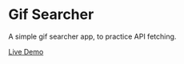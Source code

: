 # Gif Searcher

A simple gif searcher app, to practice API fetching.

[Live Demo](https://marcaroni3d.github.io/api-test)
